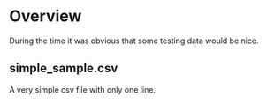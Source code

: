 # Overview

During the time it was obvious that some testing data would be nice.

## simple_sample.csv

A very simple csv file with only one line.